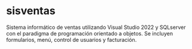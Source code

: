 # sisventas
Sistema informático de ventas utilizando Visual Studio 2022 y SQLserver con el paradigma de programación orientado a objetos. Se incluyen formularios, menú, control de usuarios y facturación. 
